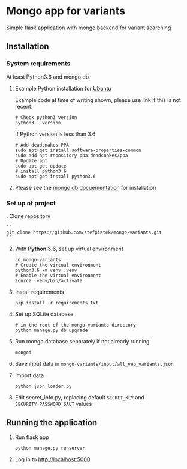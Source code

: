 # Mongo app for variants

Simple flask application with mongo backend for variant searching 

## Installation 

### System requirements

At least Python3.6 and mongo db

1. Example Python installation for [Ubuntu](https://docs.python-guide.org/starting/install3/linux/)

    Example code at time of writing shown, please use link if this is not recent. 

    ```
    # Check python3 version
    python3 --version
    ```

    If Python version is less than 3.6

    ```
    # Add deadsnakes PPA
    sudo apt-get install software-properties-common
    sudo add-apt-repository ppa:deadsnakes/ppa
    # Update apt
    sudo apt-get update
    # install python3.6
    sudo apt-get install python3.6 
    ```
2. Please see the [mongo db docuementation](https://docs.mongodb.com/manual/installation/) for installation

### Set up of project
. Clone repository 

    ```
    git clone https://github.com/stefpiatek/mongo-variants.git
    ```

2. With **Python 3.6**, set up virtual environment
    
    ```
    cd mongo-variants
    # Create the virtual environment
    python3.6 -m venv .venv 
    # Enable the virtual environment
    source .venv/bin/activate
    ```

3. Install requirements

    ```
    pip install -r requirements.txt
    ```
    
4. Set up SQLite database
 
     ```
     # in the root of the mongo-variants directory
     python manage.py db upgrade

     ```
5. Run mongo database separately if not already running

     ```
     mongod

     ```
6. Save input data in `mongo-variants/input/all_vep_variants.json`

7. Import data
     ```
     python json_loader.py
     ```

8. Edit secret_info.py, replacing default `SECRET_KEY` and `SECURITY_PASSWORD_SALT` values

## Running the application

1. Run flask app
     ```
     python manage.py runserver

     ```
2. Log in to [http://localhost:5000](http://localhost:5000)